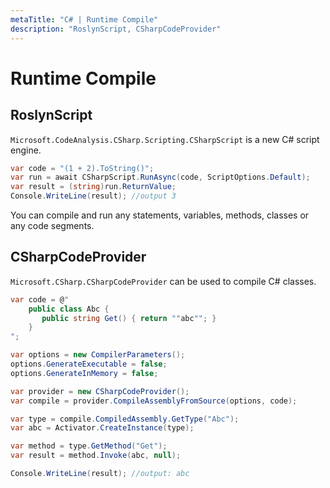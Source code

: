 ```yaml
---
metaTitle: "C# | Runtime Compile"
description: "RoslynScript, CSharpCodeProvider"
---
```


# Runtime Compile



## RoslynScript


`Microsoft.CodeAnalysis.CSharp.Scripting.CSharpScript` is a new C# script engine.

```cs
var code = "(1 + 2).ToString()";
var run = await CSharpScript.RunAsync(code, ScriptOptions.Default);
var result = (string)run.ReturnValue;
Console.WriteLine(result); //output 3

```

You can compile and run any statements, variables, methods, classes or any code segments.



## CSharpCodeProvider


`Microsoft.CSharp.CSharpCodeProvider` can be used to compile C# classes.

```cs
var code = @"
    public class Abc {
       public string Get() { return ""abc""; }
    }
";

var options = new CompilerParameters();
options.GenerateExecutable = false;
options.GenerateInMemory = false;

var provider = new CSharpCodeProvider();
var compile = provider.CompileAssemblyFromSource(options, code);

var type = compile.CompiledAssembly.GetType("Abc");
var abc = Activator.CreateInstance(type);

var method = type.GetMethod("Get");
var result = method.Invoke(abc, null);

Console.WriteLine(result); //output: abc

```

